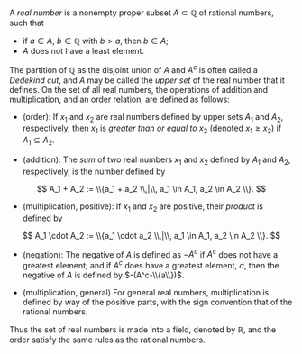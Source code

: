 A *real number* is a nonempty proper subset $A\subset \mathbb Q$ of rational
numbers, such that
- if $a\in A$, $b\in \mathbb Q$ with $b > a$, then $b \in A$;
- $A$ does not have a least element.

The partition of $\mathbb Q$ as the disjoint union of $A$ and $A^c$ is often called
a *Dedekind cut*, and $A$ may be called the *upper set* of the real number that it defines. 
On the set of all real numbers, the operations of addition and multiplication, 
and an order relation, are defined as follows:

- (order): If $x_1$ and $x_2$ are real numbers defined by upper sets
$A_1$ and $A_2$, respectively, then $x_1$ is *greater than or equal to* $x_2$
(denoted $x_1 \geq x_2$) if $A_1 \subseteq A_2$.

- (addition): The *sum* of two real numbers $x_1$ and $x_2$ defined by
$A_1$ and $A_2$, respectively, is the number defined by

$$
A_1 + A_2 := \\{a_1 + a_2 \\,|\\, a_1 \in A_1, a_2 \in A_2 \\}.
$$

- (multiplication, positive): If $x_1$ and $x_2$ are positive, their *product* is
defined by

$$
A_1 \cdot A_2 := \\{a_1 \cdot a_2 \\,|\\, a_1 \in A_1, a_2 \in A_2 \\}.
$$

- (negation): The negative of $A$ is defined as $-A^c$ if $A^c$ does not have a
greatest element; and if $A^c$ does have a greatest element, $a$, then the negative
of $A$ is defined by $-(A^c-\\{a\\})$.

- (multiplication, general) For general real numbers, multiplication is defined by way of
the positive parts, with the sign convention that of the rational numbers.

Thus the set of real numbers is made into a field, denoted by $\mathbb{R}$, and the order 
satisfy the same rules as the rational numbers.
